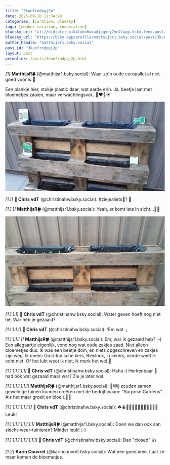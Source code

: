 ```yaml
---
title: "3kunfrndpqj2p"
date: 2025-09-10 11:34:28
categories: [curation, bluesky]
tags: [member-curation, cooperative]
bluesky_uri: "at://did:plc:soik4txbn6wxadjgqmcj7yn7/app.bsky.feed.post/3kunfrndpqj2p"
bluesky_url: "https://bsky.app/profile/matthijsr1.bsky.social/post/3kunfrndpqj2p"
author_handle: "matthijsr1.bsky.social"
post_id: "3kunfrndpqj2p"
layout: post
permalink: /posts/3kunfrndpqj2p.html
---
```


*[1]* **MatthijsR🍀** (@matthijsr1.bsky.social):
Waar zo'n oude europallet al niet goed voor is.🤗

Een plankje hier, stukje plastic daar, wat aarde erin.
Ja, beetje laat met bloemetjes zaaien, maar verwachtingsvol...💚❤️💛☀️

![Image](/assets/images/3kunfrndpqj2p_4_image_1_4f1fd0f0d48c4b6892802c40ca688b3d.jpeg)


*[1.1]* **🌱 Chris vdT** (@christinahw.bsky.social):
#ziejealiets🌟? 🌱

*[1.1.1]* **MatthijsR🍀** (@matthijsr1.bsky.social):
Yeah, er komt iets in zicht...🌱😊

![Image](/assets/images/3kunfrndpqj2p_1_image_1_52fc1319c5aa45b98c206fefbf59a81a.jpeg)


*[1.1.1.1]* **🌱 Chris vdT** (@christinahw.bsky.social):
Water geven hoeft nog niet hé. 
War heb je gezaaid?

*[1.1.1.1.1]* **🌱 Chris vdT** (@christinahw.bsky.social):
'Em wat. ;

*[1.1.1.1.1.1]* **MatthijsR🍀** (@matthijsr1.bsky.social):
Em, war ik gezaaid heb? ;-)
Een allegaartje eigenlijk, vond nog wat oude zakjes zaad. Niet alleen bloemetjes dus. Ik was een beetje dom, en niets opgeschreven en zakjes zijn weg. 
Ik meen: Oost-Indische kers, Bieslook, Tuinkers, vierde weet ik echt niet. Of het lukt weet ik niet, ik merk het wel.🤗

*[1.1.1.1.1.1.1]* **🌱 Chris vdT** (@christinahw.bsky.social):
Haha :) Herkenbaar 🫢 had óók wat gezaaid maar war?  Zie je later wel.

*[1.1.1.1.1.1.1.1]* **MatthijsR🍀** (@matthijsr1.bsky.social):
🤗Wij zouden samen geweldige tuinen kunnen creëren met de bedrijfsnaam: "Surprise Gardens". Als het maar groeit en bloeit.💚😉

*[1.1.1.1.1.1.1.1.1]* **🌱 Chris vdT** (@christinahw.bsky.social):
☘️🪲🐝🌳🦋🌸🌱🐞🌺🐛🌻💐🐞Leuk!

*[1.1.1.1.1.1.1.1.1.1]* **MatthijsR🍀** (@matthijsr1.bsky.social):
Doen we dan ook aan slecht-weer-tuinieren? Minder leuk! ;-)

*[1.1.1.1.1.1.1.1.1.1.1]* **🌱 Chris vdT** (@christinahw.bsky.social):
Dan "closed" 👍

*[1.2]* **Karin Couvret** (@karincouvret.bsky.social):
Wat een goed idee. Laat ze maar komen de bloemetjes.

